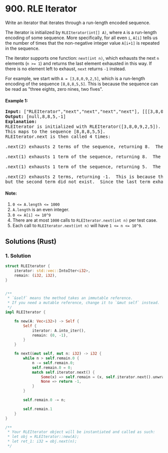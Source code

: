 # 900. RLE Iterator
Write an iterator that iterates through a run-length encoded sequence.

The iterator is initialized by `RLEIterator(int[] A)`, where `A` is a run-length encoding of some sequence.  More specifically, for all even `i`, `A[i]` tells us the number of times that the non-negative integer value `A[i+1]` is repeated in the sequence.

The iterator supports one function: `next(int n)`, which exhausts the next `n` elements (`n >= 1`) and returns the last element exhausted in this way.  If there is no element left to exhaust, `next` returns `-1` instead.

For example, we start with `A = [3,8,0,9,2,5]`, which is a run-length encoding of the sequence `[8,8,8,5,5]`.  This is because the sequence can be read as "three eights, zero nines, two fives".

#### Example 1:
<pre>
<b>Input:</b> ["RLEIterator","next","next","next","next"], [[[3,8,0,9,2,5]],[2],[1],[1],[2]]
<b>Output:</b> [null,8,8,5,-1]
<b>Explanation:</b>
RLEIterator is initialized with RLEIterator([3,8,0,9,2,5]).
This maps to the sequence [8,8,8,5,5].
RLEIterator.next is then called 4 times:

.next(2) exhausts 2 terms of the sequence, returning 8.  The remaining sequence is now [8, 5, 5].

.next(1) exhausts 1 term of the sequence, returning 8.  The remaining sequence is now [5, 5].

.next(1) exhausts 1 term of the sequence, returning 5.  The remaining sequence is now [5].

.next(2) exhausts 2 terms, returning -1.  This is because the first term exhausted was 5,
but the second term did not exist.  Since the last term exhausted does not exist, we return -1.
</pre>

#### Note:
1. `0 <= A.length <= 1000`
2. `A.length` is an even integer.
3. `0 <= A[i] <= 10^9`
4. There are at most `1000` calls to `RLEIterator.next(int n)` per test case.
5. Each call to `RLEIterator.next(int n)` will have `1 <= n <= 10^9`.

## Solutions (Rust)

### 1. Solution
```Rust
struct RLEIterator {
    iterator: std::vec::IntoIter<i32>,
    remain: (i32, i32),
}


/** 
 * `&self` means the method takes an immutable reference.
 * If you need a mutable reference, change it to `&mut self` instead.
 */
impl RLEIterator {

    fn new(A: Vec<i32>) -> Self {
        Self {
            iterator: A.into_iter(),
            remain: (0, -1),
        }
    }

    fn next(&mut self, mut n: i32) -> i32 {
        while n > self.remain.0 {
            n -= self.remain.0;
            self.remain.0 = 0;
            match self.iterator.next() {
                Some(x) => self.remain = (x, self.iterator.next().unwrap()),
                None => return -1,
            }
        }

        self.remain.0 -= n;

        self.remain.1
    }
}

/**
 * Your RLEIterator object will be instantiated and called as such:
 * let obj = RLEIterator::new(A);
 * let ret_1: i32 = obj.next(n);
 */
```
